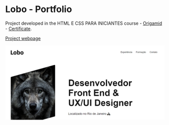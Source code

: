 # Lobo - Portfolio

Project developed in the HTML E CSS PARA INICIANTES course - [Origamid](https://www.origamid.com/curso/html-e-css-para-iniciantes) - [Certificate](https://drive.google.com/file/d/1KmnK-zubdWSsoQQGf8b2FAV9bZqVgoUO/view).

[Project webpage](https://kelwynoliveira.github.io/LoboPortfolio/)

[![](./thumb.PNG)](https://kelwynoliveira.github.io/LoboPortfolio/)
